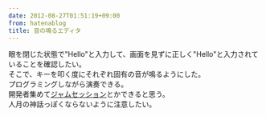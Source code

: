 ```yaml
---
date: 2012-08-27T01:51:19+09:00
from: hatenablog
title: 音の鳴るエディタ
---
```


<p>眼を閉じた状態で"Hello"と入力して、画面を見ずに正しく"Hello"と入力されていることを確認したい。<br />
そこで、キーを叩く度にそれぞれ固有の音が鳴るようにした。<br />
プログラミングしながら演奏できる。<br />
開発者集めて<a class="keyword" href="http://d.hatena.ne.jp/keyword/%A5%B8%A5%E3%A5%E0%A5%BB%A5%C3%A5%B7%A5%E7%A5%F3">ジャムセッション</a>とかできると思う。<br />
人月の神話っぽくならないように注意したい。</p>

